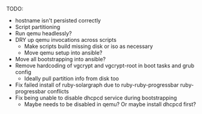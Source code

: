 TODO:

- hostname isn't persisted correctly
- Script partitioning
- Run qemu headlessly?
- DRY up qemu invocations across scripts
  - Make scripts build missing disk or iso as necessary
  - Move qemu setup into ansible?
- Move all bootstrapping into ansible?
- Remove hardcoding of vgcrypt and vgcrypt-root in boot tasks and grub config
  - Ideally pull partition info from disk too
- Fix failed install of ruby-solargraph due to ruby-ruby-progressbar ruby-progressbar conflicts
- Fix being unable to disable dhcpcd service during bootstrapping
  - Maybe needs to be disabled in qemu? Or maybe install dhcpcd first?
